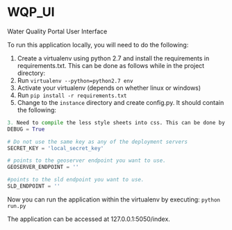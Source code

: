 # WQP_UI
Water Quality Portal User Interface

To run this application locally, you will need to do the following:

1. Create a virtualenv using python 2.7 and install the requirements in requirements.txt. This can be done as follows while in the project directory:
  1. Run `virtualenv --python=python2.7 env`
  2. Activate your virtualenv (depends on whether linux or windows)
  3. Run `pip install -r requirements.txt`
2. Change to the `instance` directory and create config.py. It should contain the following:
```python
3. Need to compile the less style sheets into css. This can be done by running `mvn lesscss:compile`
DEBUG = True

# Do not use the same key as any of the deployment servers
SECRET_KEY = 'local_secret_key'

# points to the geoserver endpoint you want to use. 
GEOSERVER_ENDPOINT = ''

#points to the sld endpoint you want to use.
SLD_ENDPOINT = ''
```

Now you can run the application within the virtualenv by executing:
`python run.py`

The application can be accessed at 127.0.0.1:5050/index.